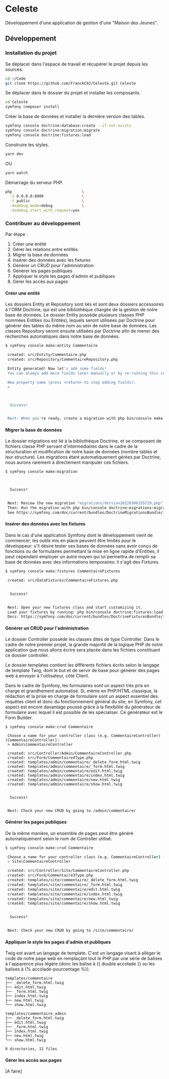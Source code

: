 # Celeste

Développement d'une application de gestion d'une "Maison des Jeunes".

## Développement

### Installation du projet

Se déplacer dans l'espace de travail et récupérer le projet depuis les sources.

```bash
cd ~/Code
git clone https://github.com/FranckC92/Celeste.git Celeste
```

Se déplacer dans le dossier du projet et installer les composants.

```bash
cd Celeste
symfony composer install
```

Créer la base de données et installer la dernière version des tables.

```bash
symfony console doctrine:database:create --if-not-exists
symfony console doctrine:migration:migrate
symfony console doctrine:fixtures:load
```

Construire les styles.

```bash
yarn dev
```

OU

```bash
yarn watch
```

Démarrage du serveur PHP.

```bash
php                               \
  -S 0.0.0.0:8000                 \
  -t public                       \
  -dxdebug.mode=debug             \
  -dxdebug.start_with_request=yes
```

### Contribuer au développement

Par étape :

1. Créer une entité
2. Gérer les relations entre entités
3. Migrer la base de données
4. Insérer des données avec les fixtures
5. Générer un CRUD pour l'administration
6. Générer les pages publiques
7. Appliquer le style les pages d'admin et publiques
8. Gérer les accès aux pages

#### Créer une entité

Les dossiers Entity et Repository sont liés et sont deux dossiers accessoires à l'ORM Doctrine, qui est une bibliothèque chargée de la gestion de notre base de données. Le dossier Entity possède plusieurs classes PHP nommées Entities (ou Entités), lequels seront utilisées par Doctrine pour générer des tables du même nom au sein de notre base de données. Les classes Repository seront ensuite utilisées par Doctrine afin de mener des recherches automatiques dans notre base de données.

```bash
$ symfony console make:entity Commentaire                                                                  [16:55:46]

 created: src/Entity/Commentaire.php
 created: src/Repository/CommentaireRepository.php

 Entity generated! Now let's add some fields!
 You can always add more fields later manually or by re-running this command.

 New property name (press <return> to stop adding fields):
 >



  Success!


 Next: When you're ready, create a migration with php bin/console make:migration

```

#### Migrer la base de données

Le dossier migrations est lié à la bibliothèque Doctrine, et se composent de fichiers classe PHP servant d'intermédiaires dans le cadre de la structuration et modification de notre base de données (nombre tables et leur structure). Les migrations étant automatiquement gérées par Doctrine, nous aurons rarement à directement manipuler ces fichiers.

```bash
$ symfony console make:migration                                                                           [16:56:26]



  Success!


 Next: Review the new migration "migrations/Version20220306155729.php"
 Then: Run the migration with php bin/console doctrine:migrations:migrate
 See https://symfony.com/doc/current/bundles/DoctrineMigrationsBundle/index.html

```

#### Insérer des données avec les fixtures

Dans le cas d'une application Symfony dont le développement vient de commencer, les outils mis en place peuvent être limités pour le développeur: s'il désire tester ses bases de données sans avoir conçu de fonctions ou de formulaires permettant la mise en ligne rapide d'Entities, il peut cependant employer un autre moyen qui lui permettra de remplir sa base de données avec des informations temporaires: il s'agit des Fixtures.

```bash
$ symfony console make:fixtures CommentaireFixtures                                                        [16:57:59]

 created: src/DataFixtures/CommentaireFixtures.php


  Success!


 Next: Open your new fixtures class and start customizing it.
 Load your fixtures by running: php bin/console doctrine:fixtures:load
 Docs: https://symfony.com/doc/current/bundles/DoctrineFixturesBundle/index.html

```

#### Générer un CRUD pour l'administration

Le dossier Controller possède les classes dites de type Controller. Dans le cadre de notre premier projet, la grande majorité de la logique PHP de notre application que nous allons écrire sera placée dans les fichiers constituant ce dossier controller.

Le dossier templates contient les différents fichiers écrits selon le langage de template Twig, dont le but et de servir de base pour générer des pages web à envoyer à l'utilisateur, côté Client.

Dans le cadre de Symfony, les formulaires sont un aspect très pris en charge et grandhement automatisé. Si, même en PHP/HTML classique, la rédaction et la prise en charge de formulaire sont un aspect essentiel des requêtes client et donc du fonctionnement général du site, en Symfony, cet aspect est encore davantage poussé grâce à la flexibilité du générateur de formulaire avec lequel il est possible de les spécialiser. Ce générateur est le Form Builder.

```text
$ symfony console make:crud Commentaire

 Choose a name for your controller class (e.g. CommentaireController) [CommentaireController]:
 > Admin\CommentaireController

 created: src/Controller/Admin/CommentaireController.php
 created: src/Form/Commentaire4Type.php
 created: templates/admin/commentaire/_delete_form.html.twig
 created: templates/admin/commentaire/_form.html.twig
 created: templates/admin/commentaire/edit.html.twig
 created: templates/admin/commentaire/index.html.twig
 created: templates/admin/commentaire/new.html.twig
 created: templates/admin/commentaire/show.html.twig


  Success!


 Next: Check your new CRUD by going to /admin/commentaire/

```

#### Générer les pages publiques

De la même manière, un ensemble de pages peut être généré automatiquement selon le nom de Controller utilisé.

```bash
$ symfony console make:crud Commentaire

 Choose a name for your controller class (e.g. CommentaireController) [CommentaireController]:
 > Site\CommentaireController

 created: src/Controller/Site/CommentaireController.php
 created: src/Form/Commentaire3Type.php
 created: templates/site/commentaire/_delete_form.html.twig
 created: templates/site/commentaire/_form.html.twig
 created: templates/site/commentaire/edit.html.twig
 created: templates/site/commentaire/index.html.twig
 created: templates/site/commentaire/new.html.twig
 created: templates/site/commentaire/show.html.twig


  Success!


 Next: Check your new CRUD by going to /site/commentaire/

```

#### Appliquer le style les pages d'admin et publiques

Twig est avant un langage de template. C'est un langage visant à alléger le code de notre page web en remplaçant tout le PHP par une série de balises à l'apparence plus légère (donc les balise à {{ double accolade }} ou les balises à {% accolade-pourcentage %}).

```text
templates/commentaire
├── _delete_form.html.twig
├── edit.html.twig
├── _form.html.twig
├── index.html.twig
├── new.html.twig
└── show.html.twig

templates/commentaire_admin
├── _delete_form.html.twig
├── edit.html.twig
├── _form.html.twig
├── index.html.twig
├── new.html.twig
└── show.html.twig

0 directories, 12 files

```

#### Gérer les accès aux pages

[A faire]
